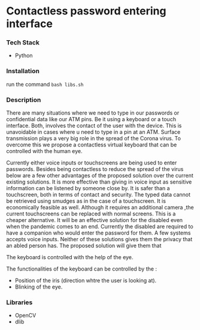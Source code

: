 # Contactless password entering interface

### Tech Stack

- Python

### Installation

run the command `bash libs.sh`

### Description

There are many situations where we need to type in our passwords or confidential data like our ATM pins. Be it using a keyboard or a touch interface. Both, involves the contact of the user with the device. This is unavoidable in cases where u need to type in a pin at an ATM. Surface transmission plays a very big role in the spread of the Corona virus. To overcome this we propose a contactless virtual keyboard that can be controlled with the human eye.

Currently either voice inputs or touchscreens are being used to enter passwords. Besides being contactless to reduce the spread of the virus below are a few other advantages of the proposed solution over the current existing solutions.
It is more effective than giving in voice input as sensitive information can be listened by someone close by.
It is safer than a touchscreen, both in terms of contact and security. The typed data cannot be retrieved using smudges as in the
case of a touchscreen.
It is economically feasible as well. Although it requires an additional camera ,the current touchscreens can be replaced with normal screens. This is a cheaper alternative.
It will be an effective solution for the disabled even when the pandemic comes to an end. Currently the disabled are required to have a companion who would enter the password for them. A few systems accepts voice inputs. Neither of these solutions gives them the privacy that an abled person has. The proposed solution will give them that

The keyboard is controlled with the help of the eye.

The functionalities of the keyboard can be controlled by the :

- Position of the iris (direction whtre the user is looking at).
- Blinking of the eye.

### Libraries

- OpenCV
- dlib
